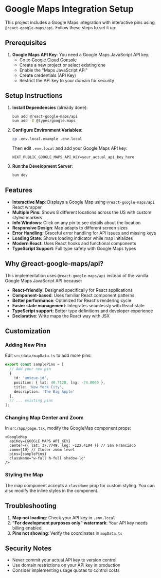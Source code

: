 # Google Maps Integration Setup

This project includes a Google Maps integration with interactive pins using `@react-google-maps/api`. Follow these steps to set it up:

## Prerequisites

1. **Google Maps API Key**: You need a Google Maps JavaScript API key.
   - Go to [Google Cloud Console](https://console.cloud.google.com/)
   - Create a new project or select existing one
   - Enable the "Maps JavaScript API"
   - Create credentials (API Key)
   - Restrict the API key to your domain for security

## Setup Instructions

1. **Install Dependencies** (already done):
   ```bash
   bun add @react-google-maps/api
   bun add -D @types/google.maps
   ```

2. **Configure Environment Variables**:
   ```bash
   cp .env.local.example .env.local
   ```
   Then edit `.env.local` and add your Google Maps API key:
   ```
   NEXT_PUBLIC_GOOGLE_MAPS_API_KEY=your_actual_api_key_here
   ```

3. **Run the Development Server**:
   ```bash
   bun dev
   ```

## Features

- **Interactive Map**: Displays a Google Map using `@react-google-maps/api` React wrapper
- **Multiple Pins**: Shows 8 different locations across the US with custom styled markers
- **Info Windows**: Click on any pin to see details about the location
- **Responsive Design**: Map adapts to different screen sizes
- **Error Handling**: Graceful error handling for API issues and missing keys
- **Loading State**: Shows loading indicator while map initializes
- **Modern React**: Uses React hooks and functional components
- **TypeScript Support**: Full type safety with Google Maps types

## Why @react-google-maps/api?

This implementation uses `@react-google-maps/api` instead of the vanilla Google Maps JavaScript API because:

- **React-friendly**: Designed specifically for React applications
- **Component-based**: Uses familiar React component patterns
- **Better performance**: Optimized for React's rendering cycle
- **Easier state management**: Integrates seamlessly with React state
- **TypeScript support**: Better type definitions and developer experience
- **Declarative**: Write maps the React way with JSX

## Customization

### Adding New Pins

Edit `src/data/mapData.ts` to add more pins:

```typescript
export const samplePins = [
  // Add your new pin
  {
    id: 'unique-id',
    position: { lat: 40.7128, lng: -74.0060 },
    title: 'New York City',
    description: 'The Big Apple'
  },
  // ... existing pins
];
```

### Changing Map Center and Zoom

In `src/app/page.tsx`, modify the GoogleMap component props:

```tsx
<GoogleMap
  apiKey={GOOGLE_MAPS_API_KEY}
  center={{ lat: 37.7749, lng: -122.4194 }} // San Francisco
  zoom={10} // Closer zoom level
  pins={samplePins}
  className="w-full h-full shadow-lg"
/>
```

### Styling the Map

The map component accepts a `className` prop for custom styling. You can also modify the inline styles in the component.

## Troubleshooting

1. **Map not loading**: Check your API key in `.env.local`
2. **"For development purposes only" watermark**: Your API key needs billing enabled
3. **Pins not showing**: Verify the coordinates in `mapData.ts`

## Security Notes

- Never commit your actual API key to version control
- Use domain restrictions on your API key in production
- Consider implementing usage quotas to control costs
